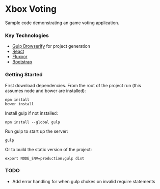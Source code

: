 Xbox Voting
===

Sample code demonstrating an game voting application.

### Key Technologies

* [Gulp Browserify](https://www.npmjs.org/package/gulp-browserify) for project generation
* [React](http://facebook.github.io/react/)
* [Fluxxor](http://fluxxor.com/)
* [Bootstrap](http://getbootstrap.com/)

### Getting Started

First download dependencies.  From the root of the project run (this assumes node and bower are installed):

    npm install
    bower install

Install gulp if not installed:

    npm install --global gulp

Run gulp to start up the server:

    gulp

Or to build the static version of the project:

    export NODE_ENV=production;gulp dist

### TODO

* Add error handling for when gulp chokes on invalid require statements
